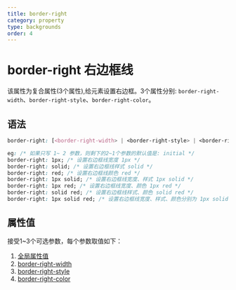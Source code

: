 ```yaml
---
title: border-right
category: property
type: backgrounds
order: 4
---
```


# border-right 右边框线

该属性为复合属性(3个属性),给元素设置右边框。3个属性分别: `border-right-width`、`border-right-style`、`border-right-color`。

## 语法

```css
border-right: [<border-right-width> | <border-right-style> | <border-right-color>]{1, 3}

eg: /* 如果只写 1~ 2 参数，则剩下的2~1个参数的默认值是: initial */
border-right: 1px; /* 设置右边框线宽度 1px */
border-right: solid; /* 设置右边框线样式 solid */
border-right: red; /* 设置右边框线颜色 red */
border-right: 1px solid; /* 设置右边框线宽度、样式 1px solid */
border-right: 1px red; /* 设置右边框线宽度、颜色 1px red */
border-right: solid red; /* 设置右边框线样式、颜色 solid red */
border-right: 1px solid red; /* 设置右边框线宽度、样式、颜色分别为 1px solid red */
```

## 属性值

接受1~3个可选参数，每个参数取值如下：

1. [全局属性值](/front-end/CSS/values#anchor-值类型)
1. [border-right-width](/front-end/CSS/property/backgrounds/border-right-width)
1. [border-right-style](/front-end/CSS/property/backgrounds/border-right-style)
1. [border-right-color](/front-end/CSS/property/backgrounds/border-right-color)

